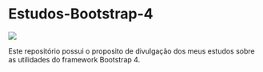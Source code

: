 # Estudos-Bootstrap-4

<img src=bootrstrap4.jpg>

<p>Este repositório possui o proposito de divulgação dos meus estudos sobre as utilidades do framework Bootstrap 4.</p>
